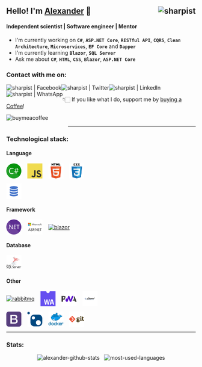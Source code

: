 ## Hello! I'm [Alexander][website] 👋 <img align="right" src="https://komarev.com/ghpvc/?username=sharpist&label=PROFILE+VIEWS&style=flat&color=brightgreen" alt="sharpist" />

#### Independent scientist | Software engineer | Mentor

- I'm currently working on **```C#```**, **```ASP.NET Core```**, **```RESTful API```**, **```CQRS```**, **```Clean Architecture```**, **```Microservices```**, **```EF Core```** and **```Dapper```**
- I'm currently learning **```Blazor```**, **```SQL Server```**
- Ask me about **```C#```**, **```HTML```**, **```CSS```**, **```Blazor```**, **```ASP.NET Core```**

### Contact with me on:

[<img align="left" alt="sharpist | Facebook" src="https://img.shields.io/badge/facebook-%231877F2.svg?&style=flat&logo=facebook&logoColor=white" />][facebook]
[<img align="left" alt="sharpist | Twitter" src="https://img.shields.io/badge/twitter-%231DA1F2.svg?&style=flat&logo=twitter&logoColor=white" />][twitter]
[<img align="left" alt="sharpist | LinkedIn" src="https://img.shields.io/badge/linkedin-%230077B5.svg?&style=flat&logo=linkedin&logoColor=white" />][linkedin]
[<img align="left" alt="sharpist | WhatsApp" src="https://img.shields.io/badge/whatsapp-%25D366.svg?&style=flat&logo=whatsapp&logoColor=white" />][whatsapp]
<br />

👇🏻 If you like what I do, support me by [buying a Coffee](https://www.buymeacoffee.com/sharpist)! 

<a href="https://www.buymeacoffee.com/sharpist"><img align="left" alt="buymeacoffee" title="Buy Me a Coffee" height="32" width="164" src="https://cdn.buymeacoffee.com/buttons/default-orange.png" /></a>
<br />

---  

### Technological stack:

#### Language
<a href="https://docs.microsoft.com/dotnet/csharp"><img align="center" alt="csharp" title="C#" height="40" width="40" src="https://raw.githubusercontent.com/github/explore/80688e429a7d4ef2fca1e82350fe8e3517d3494d/topics/csharp/csharp.png" /></a>&nbsp;&nbsp;&nbsp; 
<a href=""><img align="center" alt="javascript" title="JavaScript" height="40" width="40" src="https://raw.githubusercontent.com/github/explore/80688e429a7d4ef2fca1e82350fe8e3517d3494d/topics/javascript/javascript.png" /></a>&nbsp;&nbsp;&nbsp; 
<a href="https://www.w3.org/html"><img align="center" alt="html" title="HTML" height="40" width="40" src="https://raw.githubusercontent.com/github/explore/80688e429a7d4ef2fca1e82350fe8e3517d3494d/topics/html/html.png" /></a>&nbsp;&nbsp;&nbsp; 
<a href="https://www.w3.org/Style/CSS"><img align="center" alt="css" title="CSS" height="40" width="40" src="https://raw.githubusercontent.com/github/explore/80688e429a7d4ef2fca1e82350fe8e3517d3494d/topics/css/css.png" /></a>&nbsp;&nbsp;&nbsp;

<a href=""><img align="center" alt="sql" title="SQL" height="40" width="40" src="https://raw.githubusercontent.com/github/explore/80688e429a7d4ef2fca1e82350fe8e3517d3494d/topics/sql/sql.png" /></a>&nbsp;&nbsp;&nbsp;
<br />

#### Framework
<a href="https://dotnet.microsoft.com"><img align="center" alt="dotnet" title=".NET" height="40" width="40" src="https://raw.githubusercontent.com/github/explore/93d8a67084f94b2a444e510199a6e7622e5b09a3/topics/dotnet/dotnet.png" /></a>&nbsp;&nbsp;&nbsp; 
<a href="https://asp.net"><img align="center" alt="aspnet" title="ASP.NET" height="40" width="40" src="https://raw.githubusercontent.com/github/explore/80688e429a7d4ef2fca1e82350fe8e3517d3494d/topics/aspnet/aspnet.png" /></a>&nbsp;&nbsp;&nbsp; 
<a href="https://blazor.net"><img align="center" alt="blazor" title="Blazor" height="40" width="40" src="https://repository-images.githubusercontent.com/199141711/f3abe380-917d-11eb-9bf1-d5a253ceebca" /></a>&nbsp;&nbsp;&nbsp; 
<br />

#### Database
<a href="https://microsoft.com/sqlserver/default.aspx"><img align="center" alt="sql-server" title="SQL Server" height="40" width="40" src="https://raw.githubusercontent.com/github/explore/96943574ba0c0340ba6ea1e6f768e9abe43e34e1/topics/sql-server/sql-server.png" /></a>&nbsp;&nbsp;&nbsp;
<br />

#### Other
<a href="https://rabbitmq.com"><img align="center" alt="rabbitmq" title="RabbitMQ" height="40" width="40" src="https://avatars.githubusercontent.com/u/96669?s=200&v=4" /></a>&nbsp;&nbsp;&nbsp; 
<a href="https://webassembly.org"><img align="center" alt="web-assembly" title="WebAssembly" height="40" width="40" src="https://raw.githubusercontent.com/github/explore/80688e429a7d4ef2fca1e82350fe8e3517d3494d/topics/web-assembly/web-assembly.png" /></a>&nbsp;&nbsp;&nbsp; 
<a href=""><img align="center" alt="pwa" title="PWA" height="40" width="40" src="https://raw.githubusercontent.com/github/explore/80688e429a7d4ef2fca1e82350fe8e3517d3494d/topics/pwa/pwa.png" /></a>&nbsp;&nbsp;&nbsp; 
<a href="https://jquery.com"><img align="center" alt="jquery" title="jQuery" height="40" width="40" src="https://raw.githubusercontent.com/github/explore/80688e429a7d4ef2fca1e82350fe8e3517d3494d/topics/jquery/jquery.png" /></a>&nbsp;&nbsp;&nbsp;

<a href="https://getbootstrap.com"><img align="center" alt="bootstrap" title="Bootstrap" height="40" width="40" src="https://raw.githubusercontent.com/github/explore/80688e429a7d4ef2fca1e82350fe8e3517d3494d/topics/bootstrap/bootstrap.png" /></a>&nbsp;&nbsp;&nbsp; 
<a href="https://nuget.org"><img align="center" alt="nuget" title="NuGet" height="40" width="40" src="https://raw.githubusercontent.com/github/explore/80688e429a7d4ef2fca1e82350fe8e3517d3494d/topics/nuget/nuget.png" /></a>&nbsp;&nbsp;&nbsp; 
<a href="https://docker.com"><img align="center" alt="docker" title="Docker" height="40" width="40" src="https://raw.githubusercontent.com/github/explore/80688e429a7d4ef2fca1e82350fe8e3517d3494d/topics/docker/docker.png" /></a>&nbsp;&nbsp;&nbsp; 
<a href="https://git-scm.com"><img align="center" alt="git" title="Git" height="40" width="40" src="https://raw.githubusercontent.com/github/explore/80688e429a7d4ef2fca1e82350fe8e3517d3494d/topics/git/git.png" /></a>&nbsp;&nbsp;&nbsp;
<br />

---  

### Stats:

<div align="center">
    <img alt="alexander-github-stats" title="Alexander's GitHub Stats" height="180em" src="https://github-readme-stats.vercel.app/api?username=sharpist&hide=stars&include_all_commits=true&count_private=true&show_icons=true&theme=gotham" />&nbsp;&nbsp; 
    <img alt="most-used-languages" title="Most Used Languages" height="180em" src="https://github-readme-stats.vercel.app/api/top-langs/?username=sharpist&hide=javascript,typescript,smalltalk,python,java&langs_count=5&layout=default&theme=gotham" />
</div>

[website]: https://alexanderusov.herokuapp.com (Website)
[facebook]: https://www.facebook.com/100000569952488 (Facebook)
[twitter]: https://twitter.com/alexanderusov (Twitter)
[linkedin]: https://www.linkedin.com/in/alexanderusov (LinkedIn)
[whatsapp]: https://web.whatsapp.com/send?phone=79056350535 (WhatsApp)
